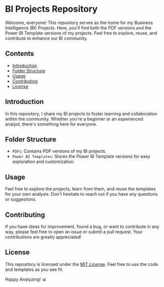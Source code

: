 # BI Projects Repository

Welcome, everyone! This repository serves as the home for my Business Intelligence (BI) Projects. Here, you'll find both the PDF versions and the Power BI Template versions of my projects. Feel free to explore, reuse, and contribute to enhance our BI community.

## Contents

- [Introduction](#introduction)
- [Folder Structure](#folder-structure)
- [Usage](#usage)
- [Contributing](#contributing)
- [License](#license)

## Introduction

In this repository, I share my BI projects to foster learning and collaboration within the community. Whether you're a beginner or an experienced analyst, there's something here for everyone.

## Folder Structure

- `PDFs`: Contains PDF versions of my BI projects.
- `Power BI Templates`: Stores the Power BI Template versions for easy exploration and customization.

## Usage

Feel free to explore the projects, learn from them, and reuse the templates for your own analysis. Don't hesitate to reach out if you have any questions or suggestions.

## Contributing

If you have ideas for improvement, found a bug, or want to contribute in any way, please feel free to open an issue or submit a pull request. Your contributions are greatly appreciated!

## License

This repository is licensed under the [MIT License](LICENSE). Feel free to use the code and templates as you see fit.

Happy Analyzing! 📊
